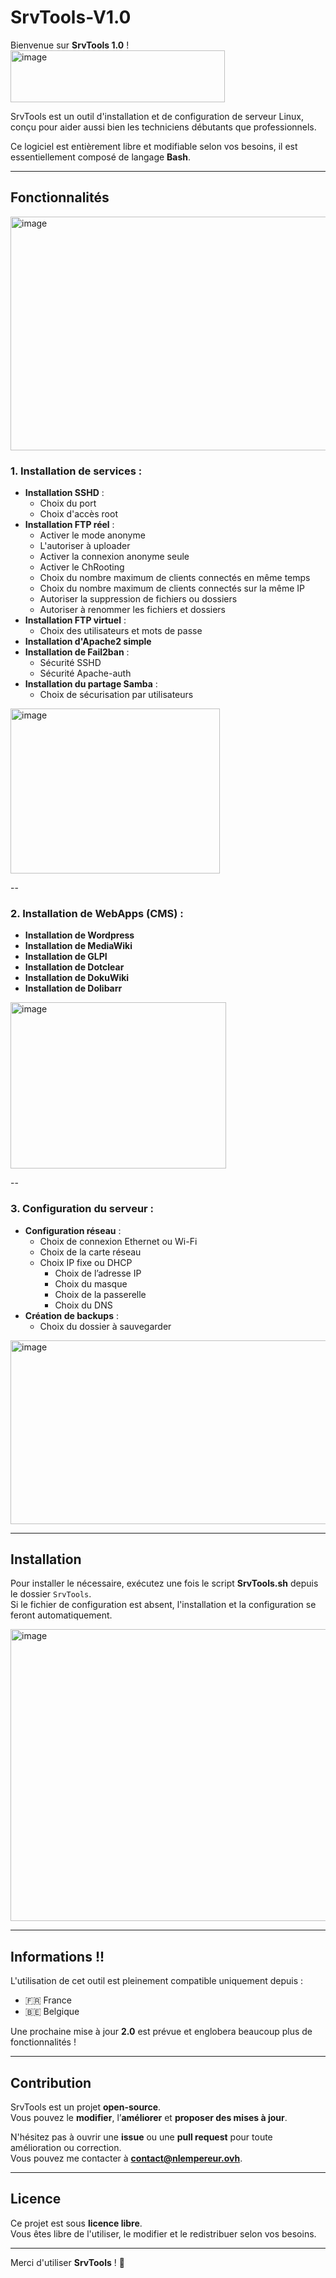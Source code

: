 # SrvTools-V1.0

Bienvenue sur **SrvTools 1.0** !   
<img width="343" height="83" alt="image" src="https://github.com/user-attachments/assets/847e6d9c-c52c-42aa-b12a-44c710b5a453" />

SrvTools est un outil d'installation et de configuration de serveur Linux, conçu pour aider aussi bien les techniciens débutants que professionnels.

Ce logiciel est entièrement libre et modifiable selon vos besoins, il est essentiellement composé de langage **Bash**.

---

## Fonctionnalités

<img width="555" height="374" alt="image" src="https://github.com/user-attachments/assets/8309efbb-94a3-4dfb-9d45-09e1431b43f6" />

### 1. Installation de services :
- **Installation SSHD** :
  - Choix du port 
  - Choix d'accès root
- **Installation FTP réel** :
  - Activer le mode anonyme 
  - L'autoriser à uploader 
  - Activer la connexion anonyme seule
  - Activer le ChRooting
  - Choix du nombre maximum de clients connectés en même temps
  - Choix du nombre maximum de clients connectés sur la même IP
  - Autoriser la suppression de fichiers ou dossiers
  - Autoriser à renommer les fichiers et dossiers
- **Installation FTP virtuel** :
  - Choix des utilisateurs et mots de passe
- **Installation d'Apache2 simple**
- **Installation de Fail2ban** :
  - Sécurité SSHD 
  - Sécurité Apache-auth
- **Installation du partage Samba** :
  - Choix de sécurisation par utilisateurs

<img width="335" height="264" alt="image" src="https://github.com/user-attachments/assets/057be538-072d-4dec-a43f-15ae5b63a50a" />

--

### 2. Installation de WebApps (CMS) :
- **Installation de Wordpress**
- **Installation de MediaWiki**
- **Installation de GLPI**
- **Installation de Dotclear**
- **Installation de DokuWiki**
- **Installation de Dolibarr**

<img width="345" height="266" alt="image" src="https://github.com/user-attachments/assets/84471a8b-a299-4124-8cce-065662c67fa2" />

--

### 3. Configuration du serveur :
- **Configuration réseau** :
  - Choix de connexion Ethernet ou Wi-Fi
  - Choix de la carte réseau
  - Choix IP fixe ou DHCP
    - Choix de l’adresse IP
    - Choix du masque
    - Choix de la passerelle
    - Choix du DNS
- **Création de backups** :
  - Choix du dossier à sauvegarder

<img width="523" height="294" alt="image" src="https://github.com/user-attachments/assets/0a6f5c39-792a-4c75-9bc6-c9d2e38a6fa0" />

---

## Installation

Pour installer le nécessaire, exécutez une fois le script **SrvTools.sh** depuis le dossier `SrvTools`.  
Si le fichier de configuration est absent, l'installation et la configuration se feront automatiquement.

<img width="682" height="467" alt="image" src="https://github.com/user-attachments/assets/357777ae-3f14-4d5b-b383-f7064bdcd5c1" />

---

## Informations !!

L'utilisation de cet outil est pleinement compatible uniquement depuis :
- 🇫🇷 France  
- 🇧🇪 Belgique  

Une prochaine mise à jour **2.0** est prévue et englobera beaucoup plus de fonctionnalités !

---

## Contribution

SrvTools est un projet **open-source**.  
Vous pouvez le **modifier**, l’**améliorer** et **proposer des mises à jour**.

N'hésitez pas à ouvrir une **issue** ou une **pull request** pour toute amélioration ou correction.  
Vous pouvez me contacter à **contact@nlempereur.ovh**.

---

## Licence

Ce projet est sous **licence libre**.  
Vous êtes libre de l'utiliser, le modifier et le redistribuer selon vos besoins.

---

Merci d'utiliser **SrvTools** ! 🚀
